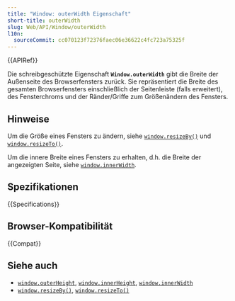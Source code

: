 ```yaml
---
title: "Window: outerWidth Eigenschaft"
short-title: outerWidth
slug: Web/API/Window/outerWidth
l10n:
  sourceCommit: cc070123f72376faec06e36622c4fc723a75325f
---
```


{{APIRef}}

Die schreibgeschützte Eigenschaft **`Window.outerWidth`** gibt die Breite der Außenseite des Browserfensters zurück. Sie repräsentiert die Breite des gesamten Browserfensters einschließlich der Seitenleiste (falls erweitert), des Fensterchroms und der Ränder/Griffe zum Größenändern des Fensters.

## Hinweise

Um die Größe eines Fensters zu ändern, siehe [`window.resizeBy()`](/de/docs/Web/API/Window/resizeBy) und [`window.resizeTo()`](/de/docs/Web/API/Window/resizeTo).

Um die innere Breite eines Fensters zu erhalten, d.h. die Breite der angezeigten Seite, siehe [`window.innerWidth`](/de/docs/Web/API/Window/innerWidth).

## Spezifikationen

{{Specifications}}

## Browser-Kompatibilität

{{Compat}}

## Siehe auch

- [`window.outerHeight`](/de/docs/Web/API/Window/outerHeight), [`window.innerHeight`](/de/docs/Web/API/Window/innerHeight), [`window.innerWidth`](/de/docs/Web/API/Window/innerWidth)
- [`window.resizeBy()`](/de/docs/Web/API/Window/resizeBy), [`window.resizeTo()`](/de/docs/Web/API/Window/resizeTo)
